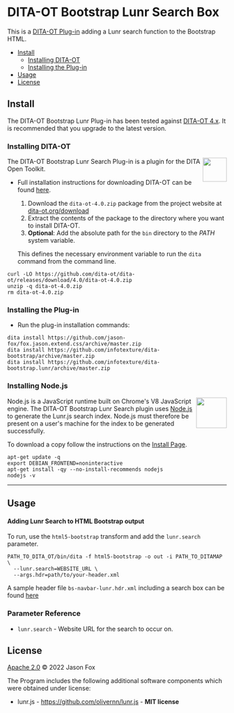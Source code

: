 # DITA-OT Bootstrap Lunr Search Box

This is a [DITA-OT Plug-in](https://www.dita-ot.org/plugins) adding a Lunr search function to the Bootstrap HTML.

<!-- MarkdownTOC levels="2,3" -->

-   [Install](#install)
    -   [Installing DITA-OT](#installing-dita-ot)
    -   [Installing the Plug-in](#installing-the-plug-in)
-   [Usage](#usage)
-   [License](#license)

<!-- /MarkdownTOC -->

## Install

The DITA-OT Bootstrap Lunr Plug-in  has been tested against [DITA-OT 4.x](http://www.dita-ot.org/download). It is recommended
that you upgrade to the latest version.

### Installing DITA-OT

<a href="https://www.dita-ot.org"><img src="https://www.dita-ot.org/images/dita-ot-logo.svg" align="right" height="55"></a>

The DITA-OT Bootstrap Lunr Search Plug-in is a plugin for the DITA Open Toolkit.

-   Full installation instructions for downloading DITA-OT can be found
    [here](https://www.dita-ot.org/4.0/topics/installing-client.html).

    1.  Download the `dita-ot-4.0.zip` package from the project website at
        [dita-ot.org/download](https://www.dita-ot.org/download)
    2.  Extract the contents of the package to the directory where you want to install DITA-OT.
    3.  **Optional**: Add the absolute path for the `bin` directory to the _PATH_ system variable.

    This defines the necessary environment variable to run the `dita` command from the command line.

```console
curl -LO https://github.com/dita-ot/dita-ot/releases/download/4.0/dita-ot-4.0.zip
unzip -q dita-ot-4.0.zip
rm dita-ot-4.0.zip
```

### Installing the Plug-in

-   Run the plug-in installation commands:

```console
dita install https://github.com/jason-fox/fox.jason.extend.css/archive/master.zip
dita install https://github.com/infotexture/dita-bootstrap/archive/master.zip
dita install https://github.com/infotexture/dita-bootstrap.lunr/archive/master.zip
```


### Installing Node.js

<a href="https://nodejs.org/"><img src="https://nodejs.org/static/images/logos/nodejs-new-pantone-black.svg" align="right" width="70" height="70" align="right" width="55" height="55"></a>

Node.js is a JavaScript runtime built on Chrome's V8 JavaScript engine. The DITA-OT
Bootstrap Lunr Search plugin uses [Node.js](https://nodejs.org/) to generate the Lunr.js search
index. Node.js must therefore be present on a user's machine for the index to be generated
successfully.

To download a copy follow the instructions on the [Install Page](https://nodejs.org/en/download/).

```console
apt-get update -q
export DEBIAN_FRONTEND=noninteractive
apt-get install -qy --no-install-recommends nodejs
nodejs -v
```

---


## Usage

#### Adding Lunr Search to HTML Bootstrap output

To run, use the `html5-bootstrap` transform and add the `lunr.search` parameter.

```console
PATH_TO_DITA_OT/bin/dita -f html5-bootstrap -o out -i PATH_TO_DITAMAP \
  --lunr.search=WEBSITE_URL \
  --args.hdr=path/to/your-header.xml
```

A sample header file `bs-navbar-lunr.hdr.xml` including a search box can be found [here](./includes/bs-navbar-lunr.hdr.xml)

### Parameter Reference

-  `lunr.search` - Website URL for the search to occur on.

## License

[Apache 2.0](LICENSE) © 2022 Jason Fox

The Program includes the following additional software components which were obtained under license:

-  lunr.js - https://github.com/olivernn/lunr.js - **MIT license**
